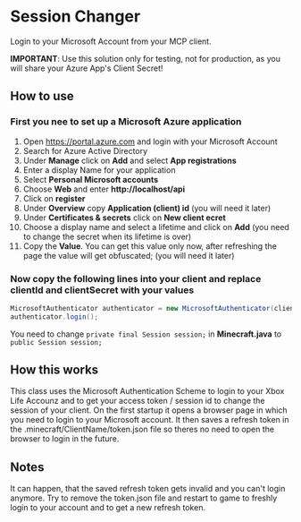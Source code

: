 # Session Changer
Login to your Microsoft Account from your MCP client.

__IMPORTANT__: Use this solution only for testing, not for production, as you will share your Azure App's Client Secret!

## How to use
### First you nee to set up a __Microsoft Azure application__
1. Open https://portal.azure.com and login with your Microsoft Account
2. Search for Azure Active Directory
3. Under __Manage__ click on __Add__ and select __App registrations__
4. Enter a display Name for your application
5. Select __Personal Microsoft accounts__
6. Choose __Web__ and enter __http://localhost/api__
7. Click on __register__
8. Under __Overview__ copy __Application (client) id__ (you will need it later)
9. Under __Certificates & secrets__ click on __New client ecret__
10. Choose a display name and select a lifetime and click on __Add__ (you need to change the secret when its lifetime is over)
11. Copy the __Value__. You can get this value only now, after refreshing the page the value will get obfuscated; (you will need it later) 

### Now copy the following lines into your client and replace __clientId__ and __clientSecret__ with your values
```java
MicrosoftAuthenticator authenticator = new MicrosoftAuthenticator(clientId, clientSecret);
authenticator.login();
```
You need to change `private final Session session;` in __Minecraft.java__ to `public Session session;`
## How this works
This class uses the Microsoft Authentication Scheme to login to your Xbox Life Accounz and to get your access token / session id to change the session of your client.
On the first startup it opens a browser page in which you need to login to your Microsoft account. It then saves a refresh token in the .minecraft/ClientName/token.json  file so theres no need to open the browser to login in the future.

## Notes
It can happen, that the saved refresh token gets invalid and you can't login anymore. Try to remove the token.json file and restart to game to freshly login to your account and to get a new refresh token.
